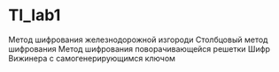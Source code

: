 # TI_lab1

 Метод шифрования железнодорожной изгороди
 Столбцовый метод шифрования
 Метод шифрования поворачивающейся решетки
 Шифр Вижинера с самогенерирующимся ключом
